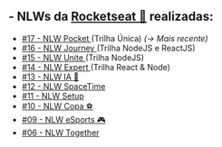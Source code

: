 <h2>- NLWs da <a href="https://www.rocketseat.com.br">Rocketseat 🚀</a> realizadas:</h2>
<ul>
    <li>
        <a href='https://github.com/carlos09v/NLWs_Rocketseat/tree/main/17_nlwPocket' target="_self" rel="next">
            #17 - NLW Pocket
        </a>(Trilha Única)
        <i>(-> Mais recente)</i>
    </li>
    <li>
        <a href='https://github.com/carlos09v/NLWs_Rocketseat/tree/main/16_nlwJourney' target="_self" rel="next">
            #16 - NLW Journey
        </a>(Trilha NodeJS e ReactJS)
    </li>
    <li>
        <a href='https://github.com/carlos09v/NLWs_Rocketseat/tree/main/15_nlwUnite' target="_self" rel="next">
            #15 - NLW Unite
        </a>(Trilha NodeJS)
    </li>
    <li>
        <a href='https://github.com/carlos09v/NLWs_Rocketseat/tree/main/14_nlwExpert' target="_self" rel="next">
            #14 - NLW Expert
        </a>(Trilha React & Node)
    </li>
    <li>
        <a href='https://github.com/carlos09v/NLWs_Rocketseat/tree/main/13_nlwAI_Ignite' target="_self" rel="next">
            #13 - NLW IA 🤖
        </a>
    </li>
    <li>
        <a href='https://github.com/carlos09v/NLWs_Rocketseat/tree/main/12_nlwSpaceTime_Ignite' target="_self" rel="next">
            #12 - NLW SpaceTime
        </a>
    </li>
    <li>
        <a href='https://github.com/carlos09v/NLWs_Rocketseat/tree/main/11_nlwSetup_Ignite' target="_self" rel="next">
            #11 - NLW Setup
        </a>
    </li>
    <li>
        <a href='https://github.com/carlos09v/NLWs_Rocketseat/tree/main/10_nlwCopa_Ignite' target="_self" rel="next">
            #10 - NLW Copa ⚽
        </a>
    </li>
    <li>
        <a href='https://github.com/carlos09v/NLWs_Rocketseat/tree/main/9_NLWeSports' target="_self" rel="next">
            #09 - NLW eSports 🎮
        </a>
    </li>
    <li>
        <a href='https://github.com/carlos09v/NLWs_Rocketseat/tree/main/6_nlwTogether' target="_self" rel="next">
            #06 - NLW Together
        </a>        
    </li>
</ul>
